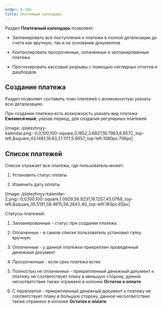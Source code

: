 ```yaml
---
order: 0.199
title: Платежный календарь
---
```


Раздел **Платежный календарь** позволяет:

-  Запланировать все поступления и платежи в полной детализации до счета как вручную, так и на основании документов

-  Контролировать просроченные, оплаченные и запланированные платежи

-  Прогнозировать кассовые разрывы с помощью наглядных отчетов и дашбордов.

## Создание платежа

Раздел позволяет составить план платежей с возможностью указать всю детализацию.

При создании платежа есть возможность указать вид платежа **Ежемесячный**, указав период, для создания регулярных платежей 

[image:./platezhnyy-kalendar.png:::0,0,100,100::square,0.1852,3.6827,18.7963,6.6572,,top-left,&square,43.1481,19.83,21.1111,5.6657,,top-left:1080px:706px]

## Список платежей

Список отражает все платежи, где пользователь может:

1. Установить статус оплаты

2. Изменить дату оплаты

[image:./platezhnyy-kalendar-2.png:::0,0,100,100::square,1.0929,56.9231,19.1257,43.0769,,top-left,&square,35.5191,58.4615,56.2842,40,,top-left:183px:65px]



Статусы платежей:

1. Запланированные - статус при создании платежа 

2. Оплаченные - в самом списке пользователь установил галку вручную

3. Оплаченные - у данной платежки прикреплен проведенный денежный документ 

4. Просроченные - если срок платежа истек

5. Полностью не оплаченные - прикрепленный денежный документ к платежу не соответствует плану в меньшую сторону, данное несоответствие также отражено в колонке  **Остаток к оплате**

6. С переплатой - прикрепленный денежный документ к платежу не соответствует плану в большую сторону, данное несоответствие также отражено в колонке  **Остаток к оплате**